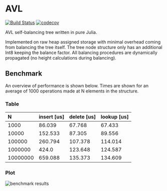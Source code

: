 # AVL

[![Build Status](https://travis-ci.com/krynju/AVL.jl.svg?branch=master)](https://travis-ci.com/krynju/AVL.jl)
[![codecov](https://codecov.io/gh/krynju/AVL.jl/branch/master/graph/badge.svg)](https://codecov.io/gh/krynju/AVL.jl)

AVL self-balancing tree written in pure Julia.

Implemented on raw heap assigned storage with minimal overhead coming from
balancing the tree itself. The tree node structure only has an additional Int8
keeping the balance factor. All balancing procedures are dynamically propagated
(no height calculations during balancing).

## Benchmark

An overview of performance is shown below. Times are shown for an average of 1000 operations made at N elements in the structure.

### Table

| N    | insert [us]    | delete [us] | lookup [us] |
| :------------- | :------------- | :-------| :---- |
| 1000      |    86.039  |   67.768 |   67.433    |
|10000 | 152.533 | 87.305 |   89.556 |
|   100000 |  260.794 | 107.378 |  114.014 |
|  1000000 | 424.0  | 123.648 |  124.587 |
| 10000000 | 659.088  |  135.373 | 134.609 |

### Plot


![benchmark results](https://github.com/krynju/AVL.jl/blob/master/benchmark/result.svg)
